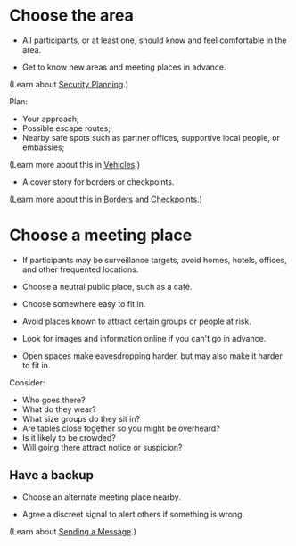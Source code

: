 [Title]: # (Location)
[Order]: # (1)

# Choose the area 

*	All participants, or at least one, should know and feel comfortable in the area. 

*	Get to know new areas and meeting places in advance. 

(Learn about [Security Planning](umbrella://lesson/security-planning).)

Plan:

*	Your approach;
*	Possible escape routes;
*	Nearby safe spots such as partner offices, supportive local people, or embassies;

(Learn more about this in [Vehicles](umbrella://lesson/vehicles).)

*   A cover story for borders or checkpoints.

(Learn more about this in [Borders](umbrella://lesson/borders) and [Checkpoints](umbrella://lesson/checkpoints).)

# Choose a meeting place

*	If participants may be surveillance targets, avoid homes, hotels, offices, and other frequented locations. 

*	Choose a neutral public place, such as a café. 

*	Choose somewhere easy to fit in.

*	Avoid places known to attract certain groups or people at risk.

*	Look for images and information online if you can't go in advance.

*	Open spaces make eavesdropping harder, but may also make it harder to fit in.

Consider:

*   Who goes there?
*   What do they wear?
*   What size groups do they sit in?
*   Are tables close together so you might be overheard?
*   Is it likely to be crowded?
*   Will going there attract notice or suspicion?

## Have a backup

*	Choose an alternate meeting place nearby.

*	Agree a discreet signal to alert others if something is wrong.

(Learn about [Sending a Message](umbrella://lesson/sending-a-message).)
